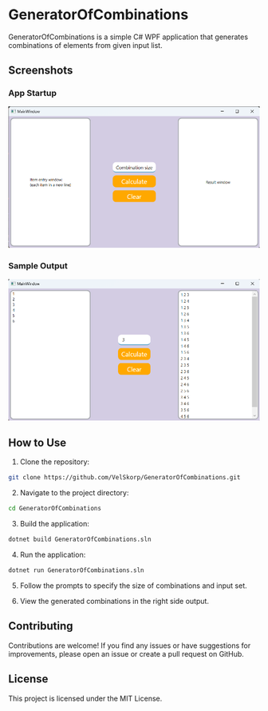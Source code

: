 ﻿# GeneratorOfCombinations

GeneratorOfCombinations is a simple С# WPF application that generates combinations of elements from given input list.

## Screenshots

### App Startup
![App Startup](Screenshots/ClearlApp.png)

### Sample Output
![Sample Output](Screenshots/AppWithData.png)

## How to Use

1. Clone the repository:

```bash
git clone https://github.com/VelSkorp/GeneratorOfCombinations.git
```

2. Navigate to the project directory:

```bash
cd GeneratorOfCombinations
```

3. Build the application:

```bash
dotnet build GeneratorOfCombinations.sln
```

4. Run the application:

```bash
dotnet run GeneratorOfCombinations.sln
```

5. Follow the prompts to specify the size of combinations and input set.

6. View the generated combinations in the right side output.

## Contributing

Contributions are welcome! If you find any issues or have suggestions for improvements, please open an issue or create a pull request on GitHub.

## License

This project is licensed under the MIT License.